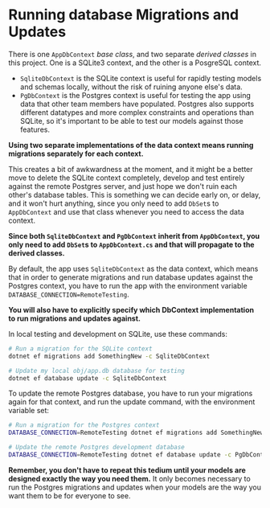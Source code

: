 # Running database Migrations and Updates

There is one `AppDbContext` *base class*, and two separate *derived classes* in this project.  One is a SQLite3 context, and the other is a PosgreSQL context.

 - `SqliteDbContext` is the SQLite context is useful for rapidly testing models and schemas locally, without the risk of ruining anyone else's data.
 - `PgDbContext` is the Postgres context is useful for testing the app using data that other team members have populated.  Postgres also supports different datatypes and more complex constraints and operations than SQLite, so it's important to be able to test our models against those features.
 
**Using two separate implementations of the data context means running migrations separately for each context.**

This creates a bit of awkwardness at the moment, and it might be a better move to delete the SQLite context completely, develop and test entirely against the remote Postgres server, and just hope we don't ruin each other's database tables.  This is something we can decide early on, or delay, and it won't hurt anything, since you only need to add `DbSet`s to `AppDbContext` and use that class whenever you need to access the data context.

**Since both `SqliteDbContext` and `PgDbContext` inherit from `AppDbContext`, you only need to add `DbSet`s to `AppDbContext.cs` and that will propagate to the derived classes.**

By default, the app uses `SqliteDbContext` as the data context, which means that in order to generate migrations and run database updates against the Postgres context, you have to run the app with the environment variable `DATABASE_CONNECTION=RemoteTesting`.

**You will also have to explicitly specify which DbContext implementation to run migrations and updates against.**

In local testing and development on SQLite, use these commands:
```bash
# Run a migration for the SQLite context
dotnet ef migrations add SomethingNew -c SqliteDbContext

# Update my local obj/app.db database for testing
dotnet ef database update -c SqliteDbContext
```

To update the remote Postgres database, you have to run your migrations again for that context, and run the update command, with the environment variable set:
```bash
# Run a migration for the Postgres context
DATABASE_CONNECTION=RemoteTesting dotnet ef migrations add SomethingNew -c PgDbContext

# Update the remote Postgres development database
DATABASE_CONNECTION=RemoteTesting dotnet ef database update -c PgDbContext
```

**Remember, you don't have to repeat this tedium until your models are designed exactly the way you need them.**  It only becomes necessary to run the Postgres migrations and updates when your models are the way you want them to be for everyone to see.